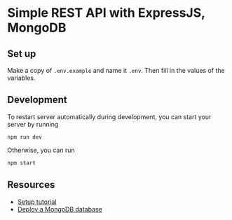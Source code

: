 # Simple REST API with ExpressJS, MongoDB

## Set up

Make a copy of `.env.example` and name it `.env`. Then fill in the values of the variables.

## Development

To restart server automatically during development, you can start your server by running

```
npm run dev
```

Otherwise, you can run

```bash
npm start
```

## Resources

- [Setup tutorial](https://zellwk.com/blog/crud-express-mongodb/)
- [Deploy a MongoDB database](https://www.mongodb.com/cloud/atlas)
